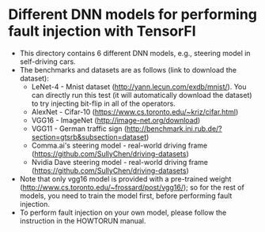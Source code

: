 # Different DNN models for performing fault injection with TensorFI

- This directory contains 6 different DNN models, e.g., steering model in self-driving cars.
- The benchmarks and datasets are as follows (link to download the dataset): 
    - LeNet-4 - Mnist dataset (http://yann.lecun.com/exdb/mnist/). You can directly run this test (it will automatically download the dataset) to try injecting bit-flip in all of the operators. 
    - AlexNet - Cifar-10 (https://www.cs.toronto.edu/~kriz/cifar.html)
    - VGG16 - ImageNet (http://image-net.org/download)
    - VGG11 - German traffic sign (http://benchmark.ini.rub.de/?section=gtsrb&subsection=dataset)
    - Comma.ai's steering model - real-world driving frame (https://github.com/SullyChen/driving-datasets)
    - Nvidia Dave steering model - real-world driving frame (https://github.com/SullyChen/driving-datasets) 
- Note that only vgg16 model is provided with a pre-trained weight (http://www.cs.toronto.edu/~frossard/post/vgg16/); so for the rest of models, you need to train the model first, before performing fault injection.
- To perform fault injection on your own model, please follow the instruction in the HOWTORUN manual.
